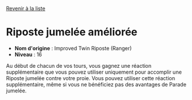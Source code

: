 [Revenir à la liste](..)

# Riposte jumelée améliorée

 * **Nom d'origine** : Improved Twin Riposte (Ranger)
 * **Niveau** : 16


<p>Au début de chacun de vos tours, vous gagnez une réaction supplémentaire que vous pouvez utiliser uniquement pour accomplir une Riposte jumelée contre votre proie. Vous pouvez utiliser cette réaction supplémentaire, même si vous ne bénéficiez pas des avantages de Parade jumelée.</p>